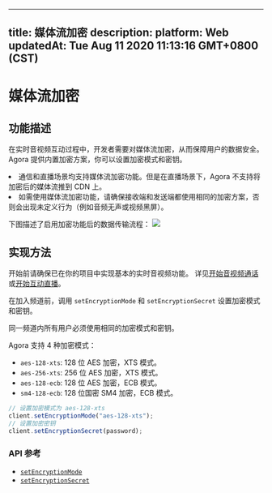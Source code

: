 
---
title: 媒体流加密
description: 
platform: Web
updatedAt: Tue Aug 11 2020 11:13:16 GMT+0800 (CST)
---
# 媒体流加密
## 功能描述

在实时音视频互动过程中，开发者需要对媒体流加密，从而保障用户的数据安全。Agora 提供内置加密方案，你可以设置加密模式和密钥。

<div class="alert note"><li>通信和直播场景均支持媒体流加密功能。但是在直播场景下，Agora 不支持将加密后的媒体流推到 CDN 上。</li><li>如需使用媒体流加密功能，请确保接收端和发送端都使用相同的加密方案，否则会出现未定义行为（例如音频无声或视频黑屏）。</li></div>

下图描述了启用加密功能后的数据传输流程：
![](https://web-cdn.agora.io/docs-files/1590556854574)

## 实现方法

开始前请确保已在你的项目中实现基本的实时音视频功能。 详见[开始音视频通话](../../cn/Video/start_call_web.md)或[开始互动直播](../../cn/Video/start_live_web.md)。

在加入频道前，调用 `setEncryptionMode` 和 `setEncryptionSecret` 设置加密模式和密钥。

<div class="alert note">同一频道内所有用户必须使用相同的加密模式和密钥。</div>

Agora 支持 4 种加密模式：

- `aes-128-xts`: 128 位 AES 加密，XTS 模式。
- `aes-256-xts`: 256 位 AES 加密，XTS 模式。
- `aes-128-ecb`: 128 位 AES 加密，ECB 模式。
- `sm4-128-ecb`: 128 位国密 SM4 加密，ECB 模式。

```javascript
// 设置加密模式为 aes-128-xts
client.setEncryptionMode("aes-128-xts");
// 设置加密密钥
client.setEncryptionSecret(password);
```

### API 参考

- [`setEncryptionMode`](https://docs.agora.io/cn/Video/API%20Reference/web/interfaces/agorartc.client.html#setencryptionmode)
- [`setEncryptionSecret`](https://docs.agora.io/cn/Video/API%20Reference/web/interfaces/agorartc.client.html#setencryptionsecret)
